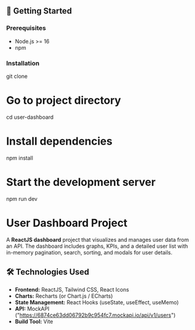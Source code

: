 ## 🚀 Getting Started

### Prerequisites

- Node.js >= 16
- npm 

### Installation


git clone <your-repo-url>

# Go to project directory
cd user-dashboard

# Install dependencies
npm install


# Start the development server
npm run dev



# User Dashboard Project

A **ReactJS dashboard** project that visualizes and manages user data from an API. The dashboard includes graphs, KPIs, and a detailed user list with in-memory pagination, search, sorting, and modals for user details.

## 🛠 Technologies Used

- **Frontend:** ReactJS, Tailwind CSS, React Icons  
- **Charts:** Recharts (or Chart.js / ECharts)  
- **State Management:** React Hooks (useState, useEffect, useMemo)  
- **API:** MockAPI ("https://6874ce63dd06792b9c954fc7.mockapi.io/api/v1/users")  
- **Build Tool:**  Vite 